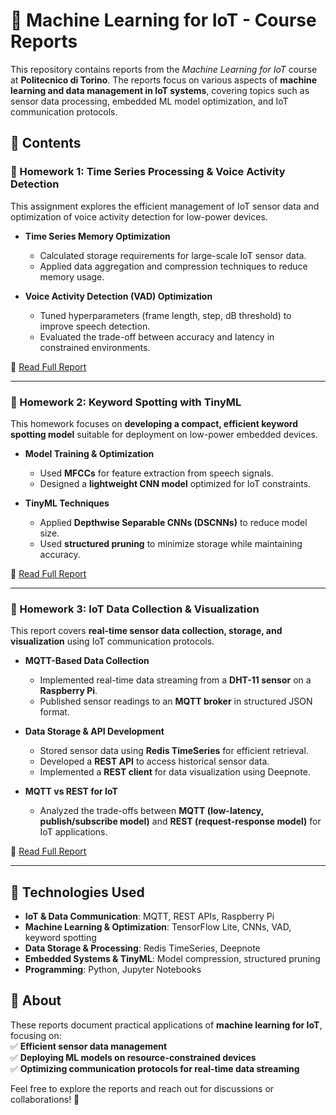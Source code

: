 # 📡 Machine Learning for IoT - Course Reports  

This repository contains reports from the *Machine Learning for IoT* course at **Politecnico di Torino**. The reports focus on various aspects of **machine learning and data management in IoT systems**, covering topics such as sensor data processing, embedded ML model optimization, and IoT communication protocols.  

## 📑 Contents  

### 🔹 Homework 1: Time Series Processing & Voice Activity Detection  
This assignment explores the efficient management of IoT sensor data and optimization of voice activity detection for low-power devices.  

- **Time Series Memory Optimization**  
  - Calculated storage requirements for large-scale IoT sensor data.  
  - Applied data aggregation and compression techniques to reduce memory usage.  

- **Voice Activity Detection (VAD) Optimization**  
  - Tuned hyperparameters (frame length, step, dB threshold) to improve speech detection.  
  - Evaluated the trade-off between accuracy and latency in constrained environments.  

📄 [Read Full Report](Homework_1/ML4IoT_HW1_Report.pdf)  

---

### 🔹 Homework 2: Keyword Spotting with TinyML  
This homework focuses on **developing a compact, efficient keyword spotting model** suitable for deployment on low-power embedded devices.  

- **Model Training & Optimization**  
  - Used **MFCCs** for feature extraction from speech signals.  
  - Designed a **lightweight CNN model** optimized for IoT constraints.  

- **TinyML Techniques**  
  - Applied **Depthwise Separable CNNs (DSCNNs)** to reduce model size.  
  - Used **structured pruning** to minimize storage while maintaining accuracy.  

📄 [Read Full Report](Machine_Learning_for_IOT/Homework_2)  

---

### 🔹 Homework 3: IoT Data Collection & Visualization  
This report covers **real-time sensor data collection, storage, and visualization** using IoT communication protocols.  

- **MQTT-Based Data Collection**  
  - Implemented real-time data streaming from a **DHT-11 sensor** on a **Raspberry Pi**.  
  - Published sensor readings to an **MQTT broker** in structured JSON format.  

- **Data Storage & API Development**  
  - Stored sensor data using **Redis TimeSeries** for efficient retrieval.  
  - Developed a **REST API** to access historical sensor data.  
  - Implemented a **REST client** for data visualization using Deepnote.  

- **MQTT vs REST for IoT**  
  - Analyzed the trade-offs between **MQTT (low-latency, publish/subscribe model)** and **REST (request-response model)** for IoT applications.  

📄 [Read Full Report](Machine_Learning_for_IOT/Homework_3)  

---

## 🚀 Technologies Used  
- **IoT & Data Communication**: MQTT, REST APIs, Raspberry Pi  
- **Machine Learning & Optimization**: TensorFlow Lite, CNNs, VAD, keyword spotting  
- **Data Storage & Processing**: Redis TimeSeries, Deepnote  
- **Embedded Systems & TinyML**: Model compression, structured pruning  
- **Programming**: Python, Jupyter Notebooks  

## 📌 About  
These reports document practical applications of **machine learning for IoT**, focusing on:  
✅ **Efficient sensor data management**  
✅ **Deploying ML models on resource-constrained devices**  
✅ **Optimizing communication protocols for real-time data streaming**  

Feel free to explore the reports and reach out for discussions or collaborations! 🚀  
